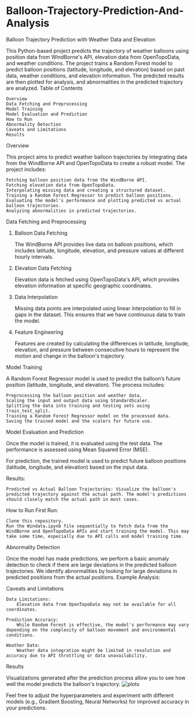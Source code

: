 # Balloon-Trajectory-Prediction-And-Analysis
Balloon Trajectory Prediction with Weather Data and Elevation

This Python-based project predicts the trajectory of weather balloons using position data from WindBorne's API, elevation data from OpenTopoData, and weather conditions. The project trains a Random Forest model to predict balloon positions (latitude, longitude, and elevation) based on past data, weather conditions, and elevation information. The predicted results are then plotted for analysis, and abnormalities in the predicted trajectory are analyzed.
Table of Contents

    Overview
    Data Fetching and Preprocessing
    Model Training
    Model Evaluation and Prediction
    How to Run
    Abnormality Detection
    Caveats and Limitations
    Results

Overview

This project aims to predict weather balloon trajectories by integrating data from the WindBorne API and OpenTopoData to create a robust model. The project includes:

    Fetching balloon position data from the WindBorne API.
    Fetching elevation data from OpenTopoData.
    Interpolating missing data and creating a structured dataset.
    Training a Random Forest Regressor to predict balloon positions.
    Evaluating the model's performance and plotting predicted vs actual balloon trajectories.
    Analyzing abnormalities in predicted trajectories.

Data Fetching and Preprocessing
1. Balloon Data Fetching

    The WindBorne API provides live data on balloon positions, which includes latitude, longitude, elevation, and pressure values at different hourly intervals.

2. Elevation Data Fetching

    Elevation data is fetched using OpenTopoData's API, which provides elevation information at specific geographic coordinates.

3. Data Interpolation

    Missing data points are interpolated using linear interpolation to fill in gaps in the dataset. This ensures that we have continuous data to train the model.

4. Feature Engineering

    Features are created by calculating the differences in latitude, longitude, elevation, and pressure between consecutive hours to represent the motion and change in the balloon's trajectory.

Model Training

A Random Forest Regressor model is used to predict the balloon’s future position (latitude, longitude, and elevation). The process includes:

    Preprocessing the balloon position and weather data.
    Scaling the input and output data using StandardScaler.
    Splitting the data into training and testing sets using train_test_split.
    Training a Random Forest Regressor model on the processed data.
    Saving the trained model and the scalers for future use.


Model Evaluation and Prediction

Once the model is trained, it is evaluated using the test data. The performance is assessed using Mean Squared Error (MSE).

For prediction, the trained model is used to predict future balloon positions (latitude, longitude, and elevation) based on the input data.


Results:

    Predicted vs Actual Balloon Trajectories: Visualize the balloon's predicted trajectory against the actual path. The model's predictions should closely match the actual path in most cases.

How to Run
First Run:

    Clone this repository.
    Run the Windata.ipynb file sequentially to fetch data from the WindBorne and OpenTopoData APIs and start training the model. This may take some time, especially due to API calls and model training time.


Abnormality Detection

Once the model has made predictions, we perform a basic anomaly detection to check if there are large deviations in the predicted balloon trajectories. We identify abnormalities by looking for large deviations in predicted positions from the actual positions.
Example Analysis:



Caveats and Limitations

    Data Limitations:
        Elevation data from OpenTopoData may not be available for all coordinates.

    Prediction Accuracy:
        While Random Forest is effective, the model's performance may vary depending on the complexity of balloon movement and environmental conditions.

    Weather Data:
        Weather data integration might be limited in resolution and accuracy due to API throttling or data unavailability.

Results

Visualizations generated after the prediction process allow you to see how well the model predicts the balloon's trajectory.
![plots](https://github.com/user-attachments/assets/76798ef8-5192-4435-8ee0-c331eebd0c16)
 

Feel free to adjust the hyperparameters and experiment with different models (e.g., Gradient Boosting, Neural Networks) for improved accuracy in your predictions.
